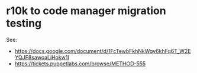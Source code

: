 # r10k to code manager migration testing

See:
- https://docs.google.com/document/d/1FcTewbFkhNkWgy6khFq6T_W2EYQJF8sawoaLiHokw1I
- https://tickets.puppetlabs.com/browse/METHOD-555

